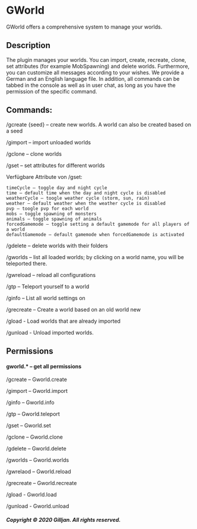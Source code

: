 # GWorld
GWorld offers a comprehensive system to manage your worlds.


## Description​


The plugin manages your worlds. You can import, create, recreate, clone, set attributes (for example MobSpawning) and delete worlds. Furthermore, you can customize all messages according to your wishes. We provide a German and an English language file. In addition, all commands can be tabbed in the console as well as in user chat, as long as you have the permission of the specific command.


## Commands:​


/gcreate <world name> <world type> {seed} – create new worlds. A world can also be created based on a seed

/gimport <world name> <world type> – import unloaded worlds

/gclone <world name> <target world name> <world type> – clone worlds

/gset <world name> <attribute> <value> – set attributes for different worlds
  
Verfügbare Attribute von /gset:

    timeCycle – toggle day and night cycle
    time – default time when the day and night cycle is disabled
    weatherCycle – toogle weather cycle (storm, sun, rain)
    weather – default weather when the weather cycle is disabled
    pvp – toogle pvp for each world
    mobs – toggle spawning of monsters
    animals – toggle spawning of animals
    forcedGamemode – toggle setting a default gamemode for all players of a world
    defaultGamemode – default gamemode when forcedGamemode is activated

/gdelete <world name> – delete worlds with their folders

/gworlds – list all loaded worlds; by clicking on a world name, you will be teleported there.

/gwreload – reload all configurations

/gtp – Teleport yourself to a world

/ginfo – List all world settings on

/grecreate – Create a world based on an old world new

/gload - Load worlds that are already imported

/gunload - Unload imported worlds.


## Permissions​


#### gworld.* – get all permissions

/gcreate – Gworld.create

/gimport – Gworld.import

/ginfo – Gworld.info

/gtp – Gworld.teleport

/gset – Gworld.set

/gclone – Gworld.clone

/gdelete – Gworld.delete

/gworlds – Gworld.worlds

/gwrelaod – Gworld.reload

/grecreate – Gworld.recreate

/gload - Gworld.load

/gunload - Gworld.unload




##### Copyright © 2020 Gilljan. All rights reserved.
